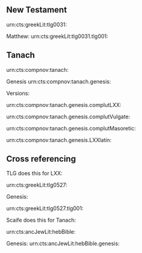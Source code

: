 
## New Testament

urn:cts:greekLit:tlg0031:

Matthew:
urn:cts:greekLit:tlg0031.tlg001:


## Tanach

urn:cts:compnov:tanach:

Genesis
urn:cts:compnov:tanach.genesis:

Versions:

urn:cts:compnov:tanach.genesis.complutLXX:

urn:cts:compnov:tanach.genesis.complutVulgate:

urn:cts:compnov:tanach.genesis.complutMasoretic:



urn:cts:compnov:tanach.genesis.LXXlatin:

## Cross referencing

TLG does this for LXX:

urn:cts:greekLit:tlg0527:

Genesis:

urn:cts:greekLit:tlg0527.tlg001:

Scaife does this for Tanach:

urn:cts:ancJewLit:hebBible:

Genesis:
urn:cts:ancJewLit:hebBible.genesis: